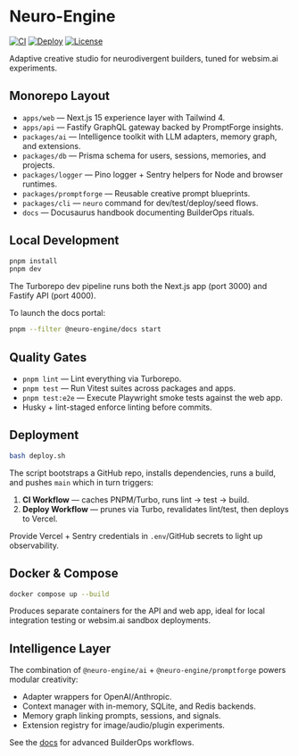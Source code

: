 # Neuro-Engine

[![CI](https://img.shields.io/github/actions/workflow/status/websim-ai/neuro-engine/ci.yml?label=CI)](./.github/workflows/ci.yml)
[![Deploy](https://img.shields.io/github/actions/workflow/status/websim-ai/neuro-engine/deploy.yml?label=Deploy&logo=vercel)](./.github/workflows/deploy.yml)
[![License](https://img.shields.io/badge/license-MIT-blue.svg)](./LICENSE)

Adaptive creative studio for neurodivergent builders, tuned for websim.ai experiments.

## Monorepo Layout

- `apps/web` — Next.js 15 experience layer with Tailwind 4.
- `apps/api` — Fastify GraphQL gateway backed by PromptForge insights.
- `packages/ai` — Intelligence toolkit with LLM adapters, memory graph, and extensions.
- `packages/db` — Prisma schema for users, sessions, memories, and projects.
- `packages/logger` — Pino logger + Sentry helpers for Node and browser runtimes.
- `packages/promptforge` — Reusable creative prompt blueprints.
- `packages/cli` — `neuro` command for dev/test/deploy/seed flows.
- `docs` — Docusaurus handbook documenting BuilderOps rituals.

## Local Development

```bash
pnpm install
pnpm dev
```

The Turborepo dev pipeline runs both the Next.js app (port 3000) and Fastify API (port 4000).

To launch the docs portal:

```bash
pnpm --filter @neuro-engine/docs start
```

## Quality Gates

- `pnpm lint` — Lint everything via Turborepo.
- `pnpm test` — Run Vitest suites across packages and apps.
- `pnpm test:e2e` — Execute Playwright smoke tests against the web app.
- Husky + lint-staged enforce linting before commits.

## Deployment

```bash
bash deploy.sh
```

The script bootstraps a GitHub repo, installs dependencies, runs a build, and pushes `main` which in
turn triggers:

1. **CI Workflow** — caches PNPM/Turbo, runs lint → test → build.
2. **Deploy Workflow** — prunes via Turbo, revalidates lint/test, then deploys to Vercel.

Provide Vercel + Sentry credentials in `.env`/GitHub secrets to light up observability.

## Docker & Compose

```bash
docker compose up --build
```

Produces separate containers for the API and web app, ideal for local integration testing or
websim.ai sandbox deployments.

## Intelligence Layer

The combination of `@neuro-engine/ai` + `@neuro-engine/promptforge` powers modular creativity:

- Adapter wrappers for OpenAI/Anthropic.
- Context manager with in-memory, SQLite, and Redis backends.
- Memory graph linking prompts, sessions, and signals.
- Extension registry for image/audio/plugin experiments.

See the [docs](./docs/docs/intro.md) for advanced BuilderOps workflows.
